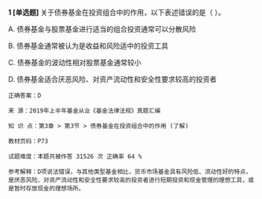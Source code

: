 **1 [单选题]** 关于债券基金在投资组合中的作用，以下表述错误的是（   ）。

A. 债券基金与股票基金进行适当的组合投资通常可以分散风险

B. 债券基金通常被认为是收益和风险适中的投资工具

C. 债券基金的波动性相对股票基金通常较小

D. 债券基金适合厌恶风险、对资产流动性和安全性要求较高的投资者 

```
正确答案：D

来 源：2019年上半年基金从业《基金法律法规》真题汇编

知 识 点：第3章 > 第3节 > 债券基金在投资组合中的作用 (了解)

教材页码：P73

试题难度：本题共被作答 31526 次 正确率 64 %

参考解释：D项说法错误，与其他类型基金相比，货币市场基金具有风险低、流动性好的特点，是厌恶风险、对资产流动性和安全性要求较高的投资者进行短期投资和现金管理的理想工具，或是暂时存放现金的理想场所。
```

